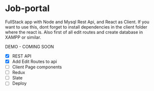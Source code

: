 # Job-portal

FullStack app with Node and Mysql Rest Api, and React as Client.
If you want to use this, dont forget to install dependencies in the client folder where the react is.
Also first of all edit routes and create database in XAMPP or similar.

DEMO - COMING SOON

- [x] REST API
- [x] Add Edit Routes to api
- [ ] Client Page components
- [ ] Redux
- [ ] Slate
- [ ] Deploy
